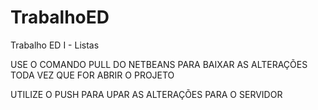 # TrabalhoED
Trabalho ED I - Listas


USE O COMANDO PULL DO NETBEANS PARA BAIXAR AS ALTERAÇÕES TODA VEZ QUE FOR ABRIR O PROJETO

UTILIZE O PUSH PARA UPAR AS ALTERAÇÕES PARA O SERVIDOR
